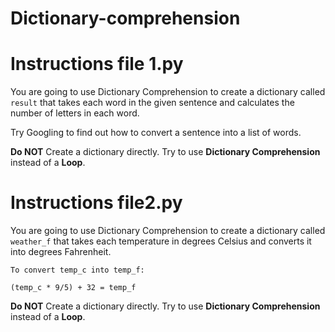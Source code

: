 # Dictionary-comprehension

# Instructions file 1.py

You are going to use Dictionary Comprehension to create a dictionary called `result` that takes each word in the given sentence and calculates the number of letters in each word.

Try Googling to find out how to convert a sentence into a list of words.

**Do NOT** Create a dictionary directly. Try to use **Dictionary Comprehension** instead of a **Loop**.

# Instructions file2.py

You are going to use Dictionary Comprehension to create a dictionary called `weather_f` that takes each temperature in degrees Celsius and converts it into degrees Fahrenheit.

```
To convert temp_c into temp_f:
```

```
(temp_c * 9/5) + 32 = temp_f
```

**Do NOT** Create a dictionary directly. Try to use **Dictionary Comprehension** instead of a **Loop**.

